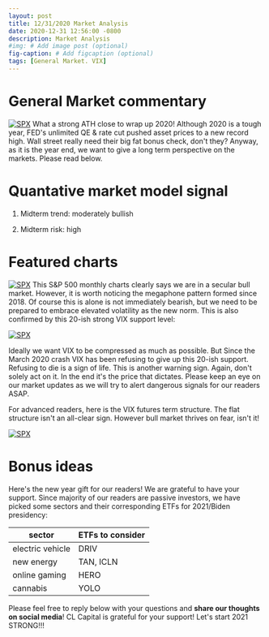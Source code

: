 ```yaml
---
layout: post
title: 12/31/2020 Market Analysis
date: 2020-12-31 12:56:00 -0800
description: Market Analysis
#img: # Add image post (optional)
fig-caption: # Add figcaption (optional)
tags: [General Market. VIX]
---
```

# General Market commentary
[![SPX]({{site.baseurl}}/assets/img/2020-12-31/SPX-d.jpg)]({{site.baseurl}}/assets/img/2020-12-31/SPX-d.jpg)
What a strong ATH close to wrap up 2020! Although 2020 is a tough year, FED's unlimited QE & rate cut pushed asset prices to a new record high.
Wall street really need their big fat bonus check, don't they?
Anyway, as it is the year end, we want to give a long term perspective on the markets. Please read below.

# Quantative market model signal

1. Midterm trend: moderately bullish

2. Midterm risk: high

# Featured charts

[![SPX]({{site.baseurl}}/assets/img/2020-12-31/SPX-m.jpg)]({{site.baseurl}}/assets/img/2020-12-31/SPX-m.jpg)
This S&P 500 monthly charts clearly says we are in a secular bull market. However, it is worth noticing the megaphone pattern formed since 2018.
Of course this is alone is not immediately bearish, but we need to be prepared to embrace elevated volatility as the new norm.
This is also confirmed by this 20-ish strong VIX support level:

[![SPX]({{site.baseurl}}/assets/img/2020-12-31/VIX-d.jpg)]({{site.baseurl}}/assets/img/2020-12-31/VIX-d.jpg)

Ideally we want VIX to be compressed as much as possible. But Since the March 2020 crash VIX has been refusing to give up this 20-ish support.
Refusing to die is a sign of life. This is another warning sign. Again, don't solely act on it. In the end it's the price that dictates.
Please keep an eye on our market updates as we will try to alert dangerous signals for our readers ASAP.

For advanced readers, here is the VIX futures term structure. The flat structure isn't an all-clear sign.
However bull market thrives on fear, isn't it!

[![SPX]({{site.baseurl}}/assets/img/2020-12-31/VIX-structure.jpg)]({{site.baseurl}}/assets/img/2020-12-31/VIX-structure.jpg)

# Bonus ideas

Here's the new year gift for our readers! We are grateful to have your support.
Since majority of our readers are passive investors, we have picked some sectors and their corresponding ETFs for 2021/Biden presidency:

| sector | ETFs to consider |
|---|---|
| electric vehicle | DRIV |
| new energy | TAN, ICLN |
| online gaming | HERO |
| cannabis | YOLO |

Please feel free to reply below with your questions and **share our thoughts on social media**! CL Capital is grateful for your support!
Let's start 2021 STRONG!!!
